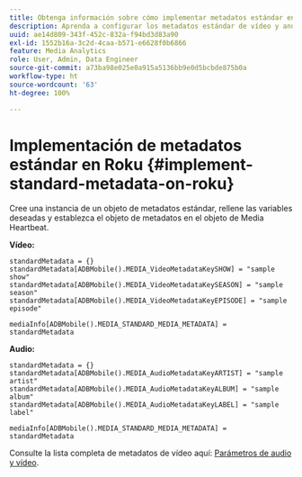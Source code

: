 ```yaml
---
title: Obtenga información sobre cómo implementar metadatos estándar en Roku
description: Aprenda a configurar los metadatos estándar de vídeo y anuncios que se envían con las llamadas de seguimiento en Roku.
uuid: ae14d809-343f-452c-832a-f94bd3d83a90
exl-id: 1552b16a-3c2d-4caa-b571-e6628f0b6866
feature: Media Analytics
role: User, Admin, Data Engineer
source-git-commit: a73ba98e025e0a915a5136bb9e0d5bcbde875b0a
workflow-type: ht
source-wordcount: '63'
ht-degree: 100%

---
```


# Implementación de metadatos estándar en Roku {#implement-standard-metadata-on-roku}

Cree una instancia de un objeto de metadatos estándar, rellene las variables deseadas y establezca el objeto de metadatos en el objeto de Media Heartbeat.

**Vídeo:**

```
standardMetadata = {}
standardMetadata[ADBMobile().MEDIA_VideoMetadataKeySHOW] = "sample show"
standardMetadata[ADBMobile().MEDIA_VideoMetadataKeySEASON] = "sample season"
standardMetadata[ADBMobile().MEDIA_VideoMetadataKeyEPISODE] = "sample episode"

mediaInfo[ADBMobile().MEDIA_STANDARD_MEDIA_METADATA] = standardMetadata
```

**Audio:**

```
standardMetadata = {}
standardMetadata[ADBMobile().MEDIA_AudioMetadataKeyARTIST] = "sample artist"
standardMetadata[ADBMobile().MEDIA_AudioMetadataKeyALBUM] = "sample album"
standardMetadata[ADBMobile().MEDIA_AudioMetadataKeyLABEL] = "sample label"

mediaInfo[ADBMobile().MEDIA_STANDARD_MEDIA_METADATA] = standardMetadata
```

Consulte la lista completa de metadatos de vídeo aquí: [Parámetros de audio y vídeo](/help/implementation/variables/audio-video-parameters.md).
